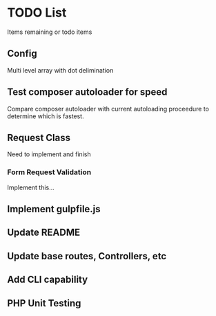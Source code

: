 # TODO List
Items remaining or todo items

## Config
Multi level array with dot delimination

## Test composer autoloader for speed
Compare composer autoloader with current autoloading proceedure to determine which is fastest.

## Request Class
Need to implement and finish

### Form Request Validation
Implement this...

## Implement gulpfile.js

## Update README

## Update base routes, Controllers, etc

## Add CLI capability

## PHP Unit Testing
